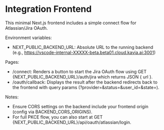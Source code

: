 # Integration Frontend

This minimal Next.js frontend includes a simple connect flow for Atlassian/Jira OAuth.

Environment variables:
- NEXT_PUBLIC_BACKEND_URL: Absolute URL to the running backend (e.g., https://vscode-internal-XXXXX-beta.beta01.cloud.kavia.ai:3001)

Pages:
- /connect: Renders a button to start the Jira OAuth flow using GET {NEXT_PUBLIC_BACKEND_URL}/auth/jira which returns JSON { url }.
- /oauth/callback: Displays the result after the backend redirects back to the frontend with query params (?provider=&status=&user_id=&state=).

Notes:
- Ensure CORS settings on the backend include your frontend origin (config via BACKEND_CORS_ORIGINS).
- For full PKCE flow, you can also start at GET {NEXT_PUBLIC_BACKEND_URL}/api/oauth/atlassian/login.
